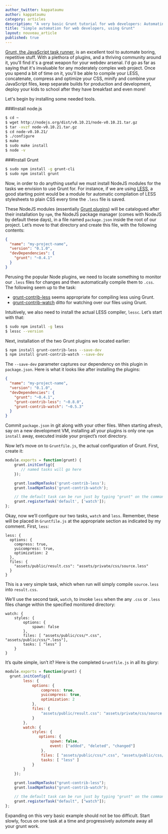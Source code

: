 ```yaml
---
author_twitter: kappataumu
author: kappataumu
category: articles
description: "A very basic Grunt tutorial for web developers: Automating LESS compilation as monitored files change."
title: "Simple automation for web developers, using Grunt"
layout: nouveau_article
published: true
---
```


[Grunt, the JavaScript task runner](http://gruntjs.com/), is an excellent tool to automate boring, repetitive stuff. With a plethora of plugins, and a thriving community around it, you'll find it's a great weapon for your webdev arsenal. I'd go as far as saying that it's invaluable for any moderately complex web project. Once you spend a bit of time on it, you'll be able to compile your LESS, concatenate, compress and optimize your CSS, minify and combine your JavaScript files, keep separate builds for production and development, deploy your kids to school after they have breakfast and even more!


Let's begin by installing some needed tools.

###Install node.js

```bash
$ cd ~
$ wget http://nodejs.org/dist/v0.10.21/node-v0.10.21.tar.gz
$ tar -xvzf node-v0.10.21.tar.gz
$ cd node-v0.10.21/
$ ./configure
$ make
$ sudo make install
$ node -v
```


###Install Grunt

```bash
$ sudo npm install -g grunt-cli
$ sudo npm install grunt
```

Now, in order to do anything useful we must install NodeJS modules for the tasks we envision to use Grunt for. For instance, if we are using [LESS](http://lesscss.org/), a good starting point would be a module for automatic compilation of LESS stylesheets to plain CSS every time the `.less` file is saved.

These NodeJS modules (essentially [Grunt plugins](http://gruntjs.com/plugins)) will be catalogued after their installation by `npm`, the NodeJS package manager (comes with NodeJS by default these days), in a file named `package.json` inside the root of our project. Let’s move to that directory and create this file, with the following contents:

```json
{
  "name": "my-project-name",
  "version": "0.1.0",
  "devDependencies": {
    "grunt": "~0.4.1"
  }
}
```

Perusing the popular Node plugins, we need to locate something to monitor our `.less` files for changes and then automatically compile them to `.css`. The following seem up to the task:

* [grunt-contrib-less](https://github.com/gruntjs/grunt-contrib-less) seems appropriate for compiling less using Grunt.
* [grunt-contrib-watch](https://github.com/gruntjs/grunt-contrib-watch) ditto for watching over our files using Grunt.

Intuitively, we also need to install the actual LESS compiler, `lessc`. Let’s start with that:

```bash
$ sudo npm install -g less
$ lessc --version
```

Next, installation of the two Grunt plugins we located earlier:

```bash
$ npm install grunt-contrib-less --save-dev
$ npm install grunt-contrib-watch --save-dev
```

The `--save-dev` parameter captures our dependency on this plugin in `package.json`. Here is what it looks like after installing the plugins:

```json
{
  "name": "my-project-name",
  "version": "0.1.0",
  "devDependencies": {
    "grunt": "~0.4.1",
    "grunt-contrib-less": "~0.8.0",
    "grunt-contrib-watch": "~0.5.3"
  }
}
```

Commit `package.json` in git along with your other files. When starting afresh, say on a new development VM, installing all your plugins is only one `npm install` away, executed inside your project’s root directory.

Now let’s move on to `Gruntfile.js`, the actual configuration of Grunt. First, create it:

```javascript
module.exports = function(grunt) {
    grunt.initConfig({
       // named tasks will go here
    });

    grunt.loadNpmTasks('grunt-contrib-less');
    grunt.loadNpmTasks('grunt-contrib-watch');

    // the default task can be run just by typing "grunt" on the command line
    grunt.registerTask('default', ['watch']);
};
```

Okay, now we’ll configure our two tasks, `watch` and `less`. Remember, these will be placed in `Gruntfile.js` at the appropriate section as indicated by my comment. First, `less`:

```
less: {
  options: {
    compress: true,
    yuicompress: true,
    optimization: 2
  },
  files: {
    "assets/public/result.css": "assets/private/css/source.less"
  }
}
```

This is a very simple task, which when run will simply compile `source.less` into `result.css`.

We’ll use the second task, `watch`, to invoke `less` when the any `.css` or `.less` files change within the specified monitored directory:

```
watch: {
    styles: {
        options: {
    		spawn: false
        },
        files: [ "assets/public/css/*.css", "assets/public/css/*.less"],
        tasks: [ "less" ]
    }
}
```

It’s quite simple, isn’t it? Here is the completed `Gruntfile.js` in all its glory:

```javascript
module.exports = function(grunt) {
  grunt.initConfig({
        less: {
            options: {
                compress: true,
                yuicompress: true,
                optimization: 2
            },
            files: {
                "assets/public/result.css": "assets/private/css/source.less"
            }
        },
        watch: {
            styles: {
               options: {
                    spawn: false,
                    event: ["added", "deleted", "changed"]
                },
                files: [ "assets/public/css/*.css", "assets/public/css/*.less"],
                tasks: [ "less" ]
            }
        }
    });

    grunt.loadNpmTasks("grunt-contrib-less");
    grunt.loadNpmTasks("grunt-contrib-watch");

    // the default task can be run just by typing "grunt" on the command line
    grunt.registerTask("default", ["watch"]);
};
```

Expanding on this very basic example should not be too difficult. Start slowly, focus on one task at a time and progressively automate away all your grunt work.
